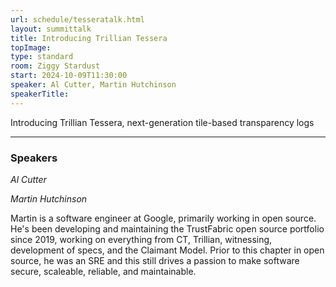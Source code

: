 ```yaml
---
url: schedule/tesseratalk.html
layout: summittalk
title: Introducing Trillian Tessera
topImage:
type: standard
room: Ziggy Stardust
start: 2024-10-09T11:30:00
speaker: Al Cutter, Martin Hutchinson
speakerTitle: 
---
```


<div class="font-google font-medium">


Introducing Trillian Tessera, next-generation tile-based transparency logs

---

### Speakers

*Al Cutter*

*Martin Hutchinson*

Martin is a software engineer at Google, primarily working in open source.
He's been developing and maintaining the TrustFabric open source portfolio since 2019, working on everything from CT, Trillian, witnessing, development of specs, and the Claimant Model.
Prior to this chapter in open source, he was an SRE and this still drives a passion to make software secure, scaleable, reliable, and maintainable.

</div>
